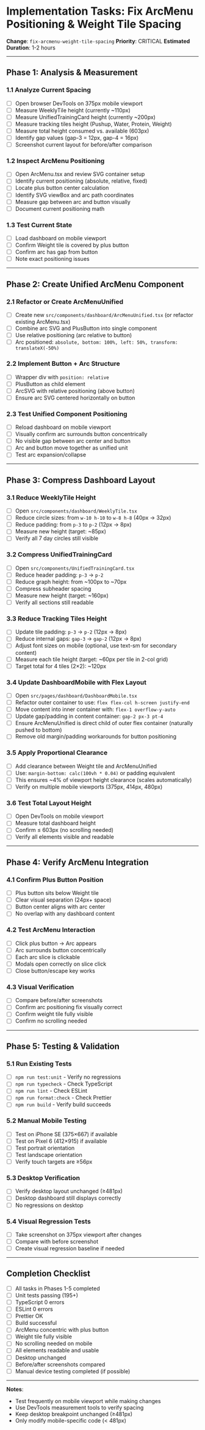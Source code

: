 # Implementation Tasks: Fix ArcMenu Positioning & Weight Tile Spacing

**Change**: `fix-arcmenu-weight-tile-spacing`
**Priority**: CRITICAL
**Estimated Duration**: 1-2 hours

---

## Phase 1: Analysis & Measurement

### 1.1 Analyze Current Spacing
- [ ] Open browser DevTools on 375px mobile viewport
- [ ] Measure WeeklyTile height (currently ~110px)
- [ ] Measure UnifiedTrainingCard height (currently ~200px)
- [ ] Measure tracking tiles height (Pushup, Water, Protein, Weight)
- [ ] Measure total height consumed vs. available (603px)
- [ ] Identify gap values (gap-3 = 12px, gap-4 = 16px)
- [ ] Screenshot current layout for before/after comparison

### 1.2 Inspect ArcMenu Positioning
- [ ] Open ArcMenu.tsx and review SVG container setup
- [ ] Identify current positioning (absolute, relative, fixed)
- [ ] Locate plus button center calculation
- [ ] Identify SVG viewBox and arc path coordinates
- [ ] Measure gap between arc and button visually
- [ ] Document current positioning math

### 1.3 Test Current State
- [ ] Load dashboard on mobile viewport
- [ ] Confirm Weight tile is covered by plus button
- [ ] Confirm arc has gap from button
- [ ] Note exact positioning issues

---

## Phase 2: Create Unified ArcMenu Component

### 2.1 Refactor or Create ArcMenuUnified
- [ ] Create new `src/components/dashboard/ArcMenuUnified.tsx` (or refactor existing ArcMenu.tsx)
- [ ] Combine arc SVG and PlusButton into single component
- [ ] Use relative positioning (arc relative to button)
- [ ] Arc positioned: `absolute, bottom: 100%, left: 50%, transform: translateX(-50%)`

### 2.2 Implement Button + Arc Structure
- [ ] Wrapper div with `position: relative`
- [ ] PlusButton as child element
- [ ] ArcSVG with relative positioning (above button)
- [ ] Ensure arc SVG centered horizontally on button

### 2.3 Test Unified Component Positioning
- [ ] Reload dashboard on mobile viewport
- [ ] Visually confirm arc surrounds button concentrically
- [ ] No visible gap between arc center and button
- [ ] Arc and button move together as unified unit
- [ ] Test arc expansion/collapse

---

## Phase 3: Compress Dashboard Layout

### 3.1 Reduce WeeklyTile Height
- [ ] Open `src/components/dashboard/WeeklyTile.tsx`
- [ ] Reduce circle sizes: from `w-10 h-10` to `w-8 h-8` (40px → 32px)
- [ ] Reduce padding: from `p-3` to `p-2` (12px → 8px)
- [ ] Measure new height (target: ~85px)
- [ ] Verify all 7 day circles still visible

### 3.2 Compress UnifiedTrainingCard
- [ ] Open `src/components/UnifiedTrainingCard.tsx`
- [ ] Reduce header padding: `p-3` → `p-2`
- [ ] Reduce graph height: from ~100px to ~70px
- [ ] Compress subheader spacing
- [ ] Measure new height (target: ~160px)
- [ ] Verify all sections still readable

### 3.3 Reduce Tracking Tiles Height
- [ ] Update tile padding: `p-3` → `p-2` (12px → 8px)
- [ ] Reduce internal gaps: `gap-3` → `gap-2` (12px → 8px)
- [ ] Adjust font sizes on mobile (optional, use text-sm for secondary content)
- [ ] Measure each tile height (target: ~60px per tile in 2-col grid)
- [ ] Target total for 4 tiles (2×2): ~120px

### 3.4 Update DashboardMobile with Flex Layout
- [ ] Open `src/pages/dashboard/DashboardMobile.tsx`
- [ ] Refactor outer container to use: `flex flex-col h-screen justify-end`
- [ ] Move content into inner container with: `flex-1 overflow-y-auto`
- [ ] Update gap/padding in content container: `gap-2 px-3 pt-4`
- [ ] Ensure ArcMenuUnified is direct child of outer flex container (naturally pushed to bottom)
- [ ] Remove old margin/padding workarounds for button positioning

### 3.5 Apply Proportional Clearance
- [ ] Add clearance between Weight tile and ArcMenuUnified
- [ ] Use: `margin-bottom: calc(100vh * 0.04)` or padding equivalent
- [ ] This ensures ~4% of viewport height clearance (scales automatically)
- [ ] Verify on multiple mobile viewports (375px, 414px, 480px)

### 3.6 Test Total Layout Height
- [ ] Open DevTools on mobile viewport
- [ ] Measure total dashboard height
- [ ] Confirm ≤ 603px (no scrolling needed)
- [ ] Verify all elements visible and readable

---

## Phase 4: Verify ArcMenu Integration

### 4.1 Confirm Plus Button Position
- [ ] Plus button sits below Weight tile
- [ ] Clear visual separation (24px+ space)
- [ ] Button center aligns with arc center
- [ ] No overlap with any dashboard content

### 4.2 Test ArcMenu Interaction
- [ ] Click plus button → Arc appears
- [ ] Arc surrounds button concentrically
- [ ] Each arc slice is clickable
- [ ] Modals open correctly on slice click
- [ ] Close button/escape key works

### 4.3 Visual Verification
- [ ] Compare before/after screenshots
- [ ] Confirm arc positioning fix visually correct
- [ ] Confirm weight tile fully visible
- [ ] Confirm no scrolling needed

---

## Phase 5: Testing & Validation

### 5.1 Run Existing Tests
- [ ] `npm run test:unit` - Verify no regressions
- [ ] `npm run typecheck` - Check TypeScript
- [ ] `npm run lint` - Check ESLint
- [ ] `npm run format:check` - Check Prettier
- [ ] `npm run build` - Verify build succeeds

### 5.2 Manual Mobile Testing
- [ ] Test on iPhone SE (375×667) if available
- [ ] Test on Pixel 6 (412×915) if available
- [ ] Test portrait orientation
- [ ] Test landscape orientation
- [ ] Verify touch targets are ≥56px

### 5.3 Desktop Verification
- [ ] Verify desktop layout unchanged (≥481px)
- [ ] Desktop dashboard still displays correctly
- [ ] No regressions on desktop

### 5.4 Visual Regression Tests
- [ ] Take screenshot on 375px viewport after changes
- [ ] Compare with before screenshot
- [ ] Create visual regression baseline if needed

---

## Completion Checklist

- [ ] All tasks in Phases 1-5 completed
- [ ] Unit tests passing (195+)
- [ ] TypeScript 0 errors
- [ ] ESLint 0 errors
- [ ] Prettier OK
- [ ] Build successful
- [ ] ArcMenu concentric with plus button
- [ ] Weight tile fully visible
- [ ] No scrolling needed on mobile
- [ ] All elements readable and usable
- [ ] Desktop unchanged
- [ ] Before/after screenshots compared
- [ ] Manual device testing completed (if possible)

---

**Notes**:
- Test frequently on mobile viewport while making changes
- Use DevTools measurement tools to verify spacing
- Keep desktop breakpoint unchanged (≥481px)
- Only modify mobile-specific code (< 481px)
